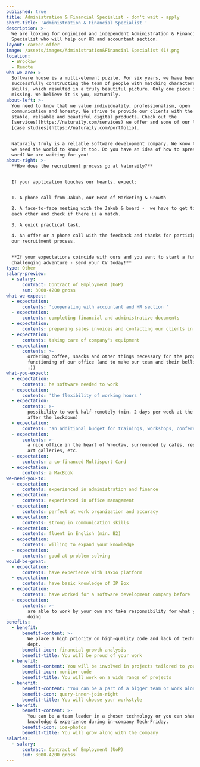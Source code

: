 ```yaml
---
published: true
title: Administration & Financial Specialist - don't wait - apply
short-title: 'Administration & Financial Specialist '
description: >-
  We are looking for orginized and independent Administration & Financial
  Specialist who will help our HR and accountant section. 
layout: career-offer
image: /assets/images/Administration&Financial Specialist (1).png
location:
  - Wrocław
  - Remote
who-we-are: >-
  Software house is a multi-element puzzle. For six years, we have been
  successfully constructing the team of people with matching characters and
  skills, which resulted in a truly beautiful picture. Only one piece is
  missing. We believe it is you, Naturaily.
about-left: >-
  You need to know that we value individuality, professionalism, open
  communication and honesty. We strive to provide our clients with the best,
  stable, reliable and beautiful digital products. Check out the
  [services](https://naturaily.com/services) we offer and some of our latest
  [case studies](https://naturaily.com/portfolio).


  Naturaily truly is a reliable software development company. We know that, and
  we need the world to know it too. Do you have an idea of how to spread the
  word? We are waiting for you!
about-right: >-
  **How does the recruitment process go at Naturaily?**


  If your application touches our hearts, expect:


  1. A phone call from Jakub, our Head of Marketing & Growth

  2. A face-to-face meeting with the Jakub & board -  we have to get to know
  each other and check if there is a match.

  3. A quick practical task.

  4. An offer or a phone call with the feedback and thanks for participating in
  our recruitment process.


  **If your expectations coincide with ours and you want to start a fun,
  challenging adventure - send your CV today!**
type: Other
salary-preview:
  - salary:
      contract: Contract of Employment (UoP)
      sum: 3000-4200 gross
what-we-expect:
  - expectation:
      contents: 'cooperating with accountant and HR section '
  - expectation:
      contents: completing financial and administrative documents
  - expectation:
      contents: preparing sales invoices and contacting our clients in payments matters
  - expectation:
      contents: taking care of company's equipment
  - expectation:
      contents: >-
        ordering coffee, snacks and other things necessary for the proper
        functioning of our office (and to make our team and their bellies happy
        :)) 
what-you-expect:
  - expectation:
      contents: he software needed to work
  - expectation:
      contents: 'the flexibility of working hours '
  - expectation:
      contents: >-
        possibility to work half-remotely (min. 2 days per week at the office
        after the lockdown)
  - expectation:
      contents: 'an additional budget for trainings, workshops, conferences, etc. '
  - expectation:
      contents: >-
        a nice office in the heart of Wrocław, surrounded by cafés, restaurants,
        art galleries, etc.
  - expectation:
      contents: a co-financed Multisport Card
  - expectation:
      contents: a MacBook
we-need-you-to:
  - expectation:
      contents: experienced in administration and finance
  - expectation:
      contents: experienced in office management
  - expectation:
      contents: perfect at work organization and accuracy
  - expectation:
      contents: strong in communication skills
  - expectation:
      contents: fluent in English (min. B2)
  - expectation:
      contents: willing to expand your knowledge
  - expectation:
      contents: good at problem-solving
would-be-great:
  - expectation:
      contents: have experience with Taxxo platform
  - expectation:
      contents: have basic knowledge of IP Box
  - expectation:
      contents: have worked for a software development company before
  - expectation:
      contents: >-
        are able to work by your own and take responsibility for what you’re
        doing
benefits:
  - benefit:
      benefit-content: >-
        We place a high priority on high-quality code and lack of technical
        dept.
      benefit-icon: financial-growth-analysis
      benefit-title: You will be proud of your work
  - benefit:
      benefit-content: You will be involved in projects tailored to your level of expertise.
      benefit-icon: monitor-code
      benefit-title: You will work on a wide range of projects
  - benefit:
      benefit-content: 'You can be a part of a bigger team or work alone, if you prefer.'
      benefit-icon: query-inner-join-right
      benefit-title: You will choose your workstyle
  - benefit:
      benefit-content: >-
        You can be a team leader in a chosen technology or you can share your
        knowledge & experience during in-company Tech-Friday.
      benefit-icon: ios-photos
      benefit-title: You will grow along with the company
salaries:
  - salary:
      contract: Contract of Employment (UoP)
      sum: 3000-4200 gross
---
```



